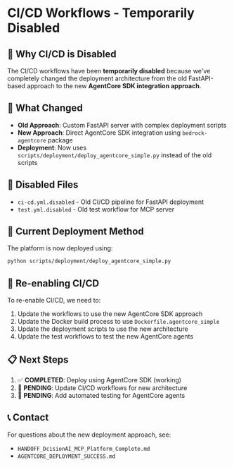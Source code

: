 # CI/CD Workflows - Temporarily Disabled

## 🚫 Why CI/CD is Disabled

The CI/CD workflows have been **temporarily disabled** because we've completely changed the deployment architecture from the old FastAPI-based approach to the new **AgentCore SDK integration approach**.

## 🔄 What Changed

- **Old Approach**: Custom FastAPI server with complex deployment scripts
- **New Approach**: Direct AgentCore SDK integration using `bedrock-agentcore` package
- **Deployment**: Now uses `scripts/deployment/deploy_agentcore_simple.py` instead of the old scripts

## 📁 Disabled Files

- `ci-cd.yml.disabled` - Old CI/CD pipeline for FastAPI deployment
- `test.yml.disabled` - Old test workflow for MCP server

## 🚀 Current Deployment Method

The platform is now deployed using:
```bash
python scripts/deployment/deploy_agentcore_simple.py
```

## 🔧 Re-enabling CI/CD

To re-enable CI/CD, we need to:
1. Update the workflows to use the new AgentCore SDK approach
2. Update the Docker build process to use `Dockerfile.agentcore_simple`
3. Update the deployment scripts to use the new architecture
4. Update the test workflows to test the new AgentCore agents

## 📋 Next Steps

1. ✅ **COMPLETED**: Deploy using AgentCore SDK (working)
2. 🔄 **PENDING**: Update CI/CD workflows for new architecture
3. 🔄 **PENDING**: Add automated testing for AgentCore agents

## 📞 Contact

For questions about the new deployment approach, see:
- `HANDOFF_DcisionAI_MCP_Platform_Complete.md`
- `AGENTCORE_DEPLOYMENT_SUCCESS.md`
